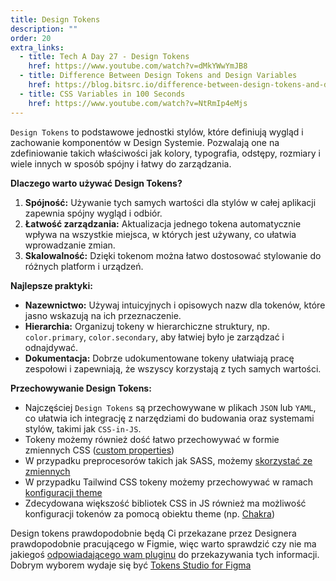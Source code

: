 ```yaml
---
title: Design Tokens
description: ""
order: 20
extra_links:
  - title: Tech A Day 27 - Design Tokens
    href: https://www.youtube.com/watch?v=dMkYWwYmJB8
  - title: Difference Between Design Tokens and Design Variables
    href: https://blog.bitsrc.io/difference-between-design-tokens-and-design-variables-in-css-8809b7f3b5c8
  - title: CSS Variables in 100 Seconds
    href: https://www.youtube.com/watch?v=NtRmIp4eMjs
---
```


`Design Tokens` to podstawowe jednostki stylów, które definiują wygląd i zachowanie komponentów w Design Systemie. Pozwalają one na zdefiniowanie takich właściwości jak kolory, typografia, odstępy, rozmiary i wiele innych w sposób spójny i łatwy do zarządzania.

**Dlaczego warto używać Design Tokens?**

1. **Spójność:** Używanie tych samych wartości dla stylów w całej aplikacji zapewnia spójny wygląd i odbiór.
2. **Łatwość zarządzania:** Aktualizacja jednego tokena automatycznie wpływa na wszystkie miejsca, w których jest używany, co ułatwia wprowadzanie zmian.
3. **Skalowalność:** Dzięki tokenom można łatwo dostosować stylowanie do różnych platform i urządzeń.

**Najlepsze praktyki:**

- **Nazewnictwo:** Używaj intuicyjnych i opisowych nazw dla tokenów, które jasno wskazują na ich przeznaczenie.
- **Hierarchia:** Organizuj tokeny w hierarchiczne struktury, np. `color.primary`, `color.secondary`, aby łatwiej było je zarządzać i odnajdywać.
- **Dokumentacja:** Dobrze udokumentowane tokeny ułatwiają pracę zespołowi i zapewniają, że wszyscy korzystają z tych samych wartości.

**Przechowywanie Design Tokens:**

- Najczęściej `Design Tokens` są przechowywane w plikach `JSON` lub `YAML`, co ułatwia ich integrację z narzędziami do budowania oraz systemami stylów, takimi jak `CSS-in-JS`.
- Tokeny możemy również dość łatwo przechowywać w formie zmiennych CSS ([custom properties](https://developer.mozilla.org/en-US/docs/Web/CSS/--*))
- W przypadku preprocesorów takich jak SASS, możemy [skorzystać ze zmiennych](https://sass-lang.com/documentation/variables/)
- W przypadku Tailwind CSS tokeny możemy przechowywać w ramach [konfiguracji theme](https://tailwindcss.com/docs/theme)
- Zdecydowana większość bibliotek CSS in JS również ma możliwość konfiguracji tokenów za pomocą obiektu theme (np. [Chakra](https://v2.chakra-ui.com/docs/styled-system/customize-theme))

Design tokens prawdopodobnie będą Ci przekazane przez Designera prawdopodobnie pracującego w Figmie, więc warto sprawdzić czy nie ma jakiegoś [odpowiadającego wam pluginu](https://www.figma.com/community/tag/design%20tokens/plugins) do przekazywania tych informacji. Dobrym wyborem wydaje się być [Tokens Studio for Figma](https://www.figma.com/community/plugin/843461159747178978/tokens-studio-for-figma-figma-tokens)
